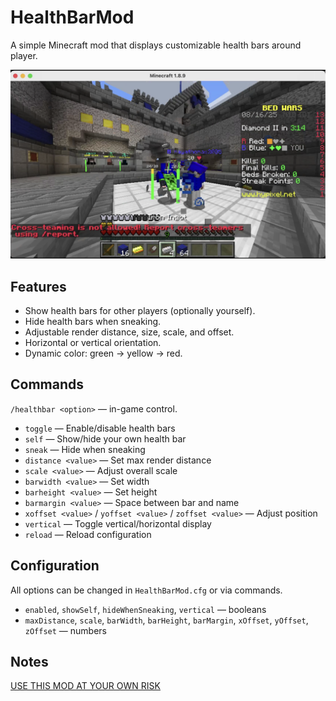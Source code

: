 # HealthBarMod

A simple Minecraft mod that displays customizable health bars around player.

![showcase](./img/showcase1.png)

## Features

* Show health bars for other players (optionally yourself).
* Hide health bars when sneaking.
* Adjustable render distance, size, scale, and offset.
* Horizontal or vertical orientation.
* Dynamic color: green → yellow → red.

## Commands

`/healthbar <option>` — in-game control.

* `toggle` — Enable/disable health bars
* `self` — Show/hide your own health bar
* `sneak` — Hide when sneaking
* `distance <value>` — Set max render distance
* `scale <value>` — Adjust overall scale
* `barwidth <value>` — Set width
* `barheight <value>` — Set height
* `barmargin <value>` — Space between bar and name
* `xoffset <value>` / `yoffset <value>` / `zoffset <value>` — Adjust position
* `vertical` — Toggle vertical/horizontal display
* `reload` — Reload configuration

## Configuration

All options can be changed in `HealthBarMod.cfg` or via commands.

* `enabled`, `showSelf`, `hideWhenSneaking`, `vertical` — booleans
* `maxDistance`, `scale`, `barWidth`, `barHeight`, `barMargin`, `xOffset`, `yOffset`, `zOffset` — numbers

## Notes

[USE THIS MOD AT YOUR OWN RISK](https://support.hypixel.net/hc/en-us/articles/6472550754962-Hypixel-Allowed-Modifications)